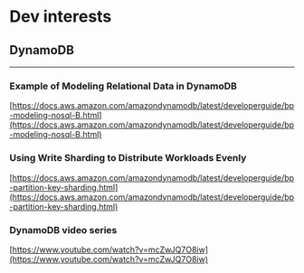 # Dev interests

## DynamoDB
--------
### Example of Modeling Relational Data in DynamoDB
[https://docs.aws.amazon.com/amazondynamodb/latest/developerguide/bp-modeling-nosql-B.html](https://docs.aws.amazon.com/amazondynamodb/latest/developerguide/bp-modeling-nosql-B.html)

### Using Write Sharding to Distribute Workloads Evenly
[https://docs.aws.amazon.com/amazondynamodb/latest/developerguide/bp-partition-key-sharding.html](https://docs.aws.amazon.com/amazondynamodb/latest/developerguide/bp-partition-key-sharding.html)

### DynamoDB video series
[https://www.youtube.com/watch?v=mcZwJQ7O8iw](https://www.youtube.com/watch?v=mcZwJQ7O8iw)